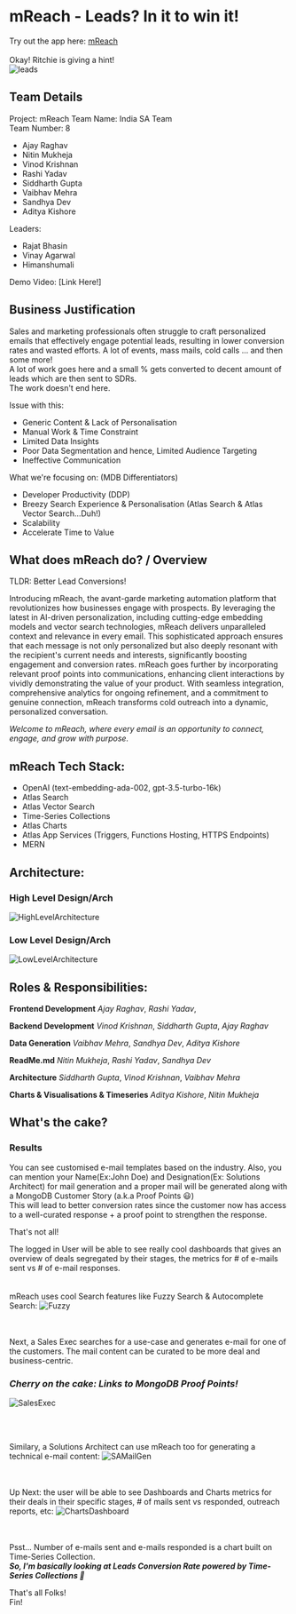 # mReach - Leads? In it to win it!

Try out the app here: [mReach](https://iReach-dodfh.mongodbstitch.com/)
\
\
Okay! Ritchie is giving a hint!\
![leads](https://github.com/sandhyadev01/Hackathon2024_IndiaSA/assets/30409471/55686f93-025d-4c5c-b25f-0e98df95f494)


## Team Details
Project: mReach
Team Name: India SA Team\
Team Number: 8
- Ajay Raghav
- Nitin Mukheja
- Vinod Krishnan
- Rashi Yadav
- Siddharth Gupta
- Vaibhav Mehra
- Sandhya Dev
- Aditya Kishore
  
Leaders:

- Rajat Bhasin
- Vinay Agarwal
- Himanshumali

Demo Video: [Link Here!]


## Business Justification
Sales and marketing professionals often struggle to craft personalized emails that effectively engage potential leads, resulting in lower conversion rates and wasted efforts.
A lot of events, mass mails, cold calls ... and then some more!\
A lot of work goes here and a small % gets converted to decent amount of leads which are then sent to SDRs.\
The work doesn't end here.

Issue with this:
- Generic Content & Lack of Personalisation
- Manual Work & Time Constraint
- Limited Data Insights
- Poor Data Segmentation and hence, Limited Audience Targeting
- Ineffective Communication

What we're focusing on: (MDB Differentiators)
- Developer Productivity (DDP)
- Breezy Search Experience & Personalisation (Atlas Search & Atlas Vector Search...Duh!)
- Scalability
- Accelerate Time to Value


## What does mReach do? / Overview
TLDR: Better Lead Conversions!


Introducing mReach, the avant-garde marketing automation platform that revolutionizes how businesses engage with prospects. By leveraging the latest in AI-driven personalization, including cutting-edge embedding models and vector search technologies, mReach delivers unparalleled context and relevance in every email. This sophisticated approach ensures that each message is not only personalized but also deeply resonant with the recipient's current needs and interests, significantly boosting engagement and conversion rates. mReach goes further by incorporating relevant proof points into communications, enhancing client interactions by vividly demonstrating the value of your product. With seamless integration, comprehensive analytics for ongoing refinement, and a commitment to genuine connection, mReach transforms cold outreach into a dynamic, personalized conversation.

_Welcome to mReach, where every email is an opportunity to connect, engage, and grow with purpose._

## mReach Tech Stack: 
- OpenAI (text-embedding-ada-002, gpt-3.5-turbo-16k)
- Atlas Search
- Atlas Vector Search
- Time-Series Collections
- Atlas Charts
- Atlas App Services (Triggers, Functions Hosting, HTTPS Endpoints)
- MERN

## Architecture:

### High Level Design/Arch
![HighLevelArchitecture](https://github.com/sandhyadev01/Hackathon2024_IndiaSA/blob/388be2249d3f65ddc3d6374315304dd68d075207/ArchitectureDiag.png)


### Low Level Design/Arch
![LowLevelArchitecture]()


## Roles & Responsibilities:
**Frontend Development**
_Ajay Raghav_, _Rashi Yadav_,
  
**Backend Development**
_Vinod Krishnan_, _Siddharth Gupta_, _Ajay Raghav_

**Data Generation**
_Vaibhav Mehra_, _Sandhya Dev_, _Aditya Kishore_

**ReadMe.md**
_Nitin Mukheja_, _Rashi Yadav_, _Sandhya Dev_

**Architecture**
_Siddharth Gupta_, _Vinod Krishnan_, _Vaibhav Mehra_

**Charts & Visualisations & Timeseries**
_Aditya Kishore_, _Nitin Mukheja_


## What's the cake? 

### Results
You can see customised e-mail templates based on the industry. Also, you can mention your Name(Ex:John Doe) and Designation(Ex: Solutions Architect) for mail generation and a proper mail will be generated along with a MongoDB Customer Story (a.k.a Proof Points 😃)
\
This will lead to better conversion rates since the customer now has access to a well-curated response + a proof point to strengthen the response.

That's not all!

The logged in User will be able to see really cool dashboards that gives an overview of deals segregated by their stages, the metrics for # of e-mails sent vs # of e-mail responses.  
<br /><br />
mReach uses cool Search features like Fuzzy Search & Autocomplete Search:
![Fuzzy](https://github.com/sandhyadev01/Hackathon2024_IndiaSA/blob/aee92aeb20d62599693e6f7d9027fdb32974ad91/FuzzySearch_Autocomplete.png)

<br /><br />
Next, a Sales Exec searches for a use-case and generates e-mail for one of the customers. 
The mail content can be curated to be more deal and business-centric.
### _Cherry on the cake: Links to MongoDB Proof Points!_
![SalesExec](https://github.com/sandhyadev01/Hackathon2024_IndiaSA/blob/aee92aeb20d62599693e6f7d9027fdb32974ad91/Retail_SalesExec_MailGen.png)

<br /><br />

Similary, a Solutions Architect can use mReach too for generating a technical e-mail content:
![SAMailGen](https://github.com/sandhyadev01/Hackathon2024_IndiaSA/blob/aee92aeb20d62599693e6f7d9027fdb32974ad91/SA_TechnicalMailGen.png)

<br /><br />
Up Next: the user will be able to see Dashboards and Charts metrics for their deals in their specific stages, # of mails sent vs responded, outreach reports, etc:
![ChartsDashboard](https://github.com/sandhyadev01/Hackathon2024_IndiaSA/blob/aee92aeb20d62599693e6f7d9027fdb32974ad91/ChartsDashboard.png)

<br /><br />
Psst... Number of e-mails sent and e-mails responded is a chart built on Time-Series Collection.\
**_So, I'm basically looking at Leads Conversion Rate powered by Time-Series Collections 🤍_**



That's all Folks!\
Fin!
